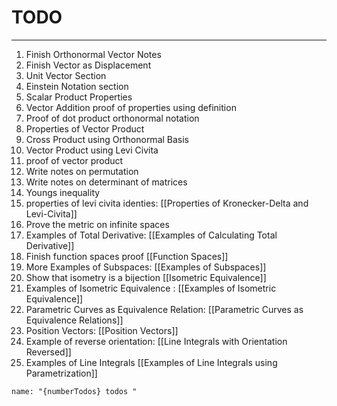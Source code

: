 # TODO
---

1. Finish Orthonormal Vector Notes
2. Finish Vector as Displacement
3. Unit Vector Section
4. Einstein Notation section
5. Scalar Product Properties 
6. Vector Addition proof of properties using definition
7. Proof of dot product orthonormal notation
8. Properties of Vector Product
9. Cross Product using Orthonormal Basis
10. Vector Product using Levi Civita
11. proof of vector product
12. Write notes on permutation
13. Write notes on determinant of matrices
14. Youngs inequality
15. properties of levi civita identies: [[Properties of Kronecker-Delta and Levi-Civita]]
16. Prove the metric on infinite spaces
17. Examples of Total Derivative: [[Examples of Calculating Total Derivative]]
18. Finish function spaces proof [[Function Spaces]]
19. More Examples of Subspaces: [[Examples of Subspaces]]
20. Show that isometry is a bijection [[Isometric Equivalence]]
21. Examples of Isometric Equivalence : [[Examples of Isometric Equivalence]]
22. Parametric Curves as Equivalence Relation: [[Parametric Curves as Equivalence Relations]]
23. Position Vectors: [[Position Vectors]]
24. Example of reverse orientation: [[Line Integrals with Orientation Reversed]]
25. Examples of Line Integrals [[Examples of Line Integrals using Parametrization]]
```sync-calendar
name: "{numberTodos} todos "
```
